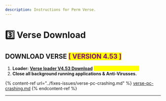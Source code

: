 ```yaml
---
description: Instructions for Perm Verse.
---
```


# 3️⃣ Verse Download

## DOWNLOAD VERSE <mark style="color:purple;">\[ VERSION 4.53 ]</mark>

1. **Loader:** [**Verse loader V4.53 Download**](https://shorturl.at/Eg9zg) <mark style="color:yellow;">**(updated: 9/10/2024)**</mark>
2. **Close all background running applications & Anti-Virusses.**

{% content-ref url="../fixes-issues/verse-pc-crashing.md" %}
[verse-pc-crashing.md](../fixes-issues/verse-pc-crashing.md)
{% endcontent-ref %}

***

